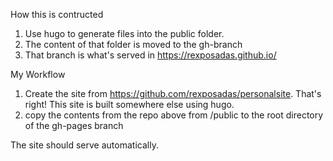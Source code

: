 How this is contructed

1. Use hugo to generate files into the public folder. 
2. The content of that folder is moved to the gh-branch
3. That branch is what's served in https://rexposadas.github.io/


My Workflow

1. Create the site from https://github.com/rexposadas/personalsite. That's right!  This site is built somewhere else using hugo. 
2. copy the contents from the repo above from /public to the root directory of the gh-pages branch 

The site should serve automatically. 
